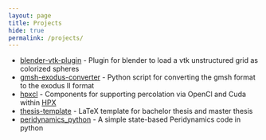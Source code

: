```yaml
---
layout: page
title: Projects
hide: true
permalink: /projects/
---
```


* [blender-vtk-plugin](https://github.com/diehlpk/blender-vtk-plugin) - Plugin for blender to load  a vtk unstructured grid as colorized spheres
* [gmsh-exodus-converter](https://github.com/diehlpk/gmsh-exodus-converter) - Python script for converting the gmsh format to  the exodus II format
* [hpxcl](https://github.com/STEllAR-GROUP/hpxcl) - Components for supporting percolation via OpenCl and Cuda within [HPX](https://github.com/STEllAR-GROUP/hpx)
* [thesis-template](https://github.com/diehlpk/thesis-template) - LaTeX template for bachelor thesis and master thesis
* [peridynamics_python](https://github.com/lm2-poly/peridynamics_1D) - A simple state-based Peridynamics code in python


